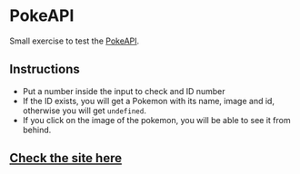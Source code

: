 # PokeAPI

Small exercise to test the [PokeAPI](https://pokeapi.co/).

## Instructions

-  Put a number inside the input to check and ID number
-  If the ID exists, you will get a Pokemon with its name, image and id, otherwise you will get `undefined`.
-  If you click on the image of the pokemon, you will be able to see it from behind.

## [Check the site here](https://alejove.github.io/API-pokemon/)
